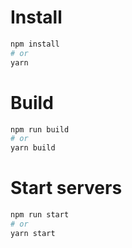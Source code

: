 # Install

```bash
npm install
# or
yarn
```

# Build

```bash
npm run build
# or
yarn build
```

# Start servers

```bash
npm run start
# or
yarn start
```
